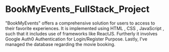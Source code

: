 # BookMyEvents_FullStack_Project
"BookMyEvents" offers a comprehensive solution for users to access to their favorite experiences. It is implemented using HTML , CSS , JavaScript , such that it includes use of frameworks like ReactJS. Furtherly it involves Google Auth0 Authentication for Login/Register Purpose. Lastly, I've managed the database regarding the movie booking.
